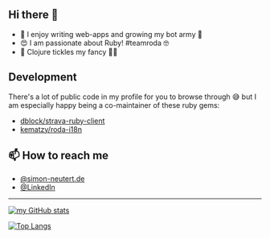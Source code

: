 ## Hi there 👋

- 🔭 I enjoy writing web-apps and growing my bot army 🤖
- 😍 I am passionate about Ruby! #teamroda 🤓
- 🌱 Clojure tickles my fancy 🤙🥰

## Development

There's a lot of public code in my profile for you to browse through 😅 but I am especially happy being a co-maintainer of these ruby gems:  

- [dblock/strava-ruby-client](https://github.com/dblock/strava-ruby-client)
- [kematzy/roda-i18n](https://github.com/kematzy/roda-i18n)

## 📫 How to reach me

- [@simon-neutert.de](https://www.simon-neutert.de)
- [@LinkedIn](https://www.linkedin.com/in/simon-neutert/)

---

[![my GitHub stats](https://github-readme-stats.vercel.app/api?username=simonneutert&show_icons=true&include_all_commits=true)](https://github.com/anuraghazra/github-readme-stats)

[![Top Langs](https://github-readme-stats.vercel.app/api/top-langs/?username=simonneutert&hide=jupyter%20notebook,html,css,sass,php&layout=compact)](https://github.com/anuraghazra/github-readme-stats)
